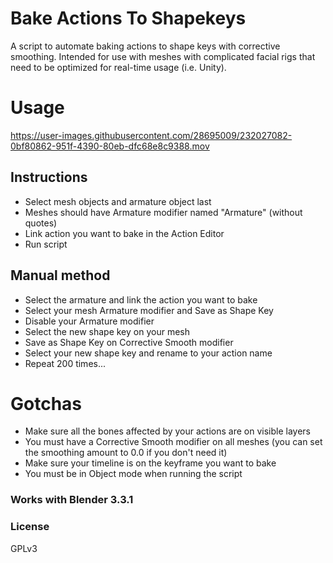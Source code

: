 # Bake Actions To Shapekeys

A script to automate baking actions to shape keys with corrective smoothing. Intended for use with meshes with complicated facial rigs that need to be optimized for real-time usage (i.e. Unity).


# Usage 

https://user-images.githubusercontent.com/28695009/232027082-0bf80862-951f-4390-80eb-dfc68e8c9388.mov


## Instructions
* Select mesh objects and armature object last  
* Meshes should have Armature modifier named "Armature" (without quotes)  
* Link action you want to bake in the Action Editor  
* Run script  

## Manual method 
* Select the armature and link the action you want to bake
* Select your mesh Armature modifier and Save as Shape Key
* Disable your Armature modifier
* Select the new shape key on your mesh
* Save as Shape Key on Corrective Smooth modifier
* Select your new shape key and rename to your action name
* Repeat 200 times...

# Gotchas
* Make sure all the bones affected by your actions are on visible layers
* You must have a Corrective Smooth modifier on all meshes (you can set the smoothing amount to 0.0 if you don't need it)
* Make sure your timeline is on the keyframe you want to bake
* You must be in Object mode when running the script

### Works with Blender 3.3.1

### License
GPLv3
